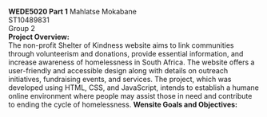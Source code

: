 <strong>WEDE5020 Part 1</strong>
Mahlatse Mokabane
<br>
ST10489831
<br>
Group 2
<br>
<strong>Project Overview:</strong>
<br>
The non-profit Shelter of Kindness website aims to link communities through volunteerism and donations, provide essential information, and increase awareness of homelessness in South Africa.  The website offers a user-friendly and accessible design along with details on outreach initiatives, fundraising events, and services.  The project, which was developed using HTML, CSS, and JavaScript, intends to establish a humane online environment where people may assist those in need and contribute to ending the cycle of homelessness.
<strong>Wensite Goals and Objectives:</strong>
<br>


